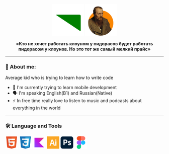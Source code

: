 
<div align="center" >
	<img src="flažok2.png" width="100">
	<img src="dostojevskij.png" width="100">
	<p>
		<b>«Кто не хочет работать клоуном у пидорасов будет работать пидорасом у клоунов. Но это тот же самый мелкий прайс»</b>
	</p>
</div>

---
### :speech_balloon: About me:
Average  kid who is trying to learn how to write code
- :seedling: I'm currently trying to learn mobile development
- :speaking_head: I'm speaking English(B1) and Russian(Native)
- :zap: In free time really love to listen to music and podcasts about everything in the world

---
###  :hammer_and_wrench: Language and Tools
<div>
	<img src="https://github.com/devicons/devicon/blob/master/icons/html5/html5-original.svg" **alt="HTML" width="40" height="40"/>
	<img src="https://github.com/devicons/devicon/blob/master/icons/css3/css3-original.svg" **alt="CSS" width="40" height="40"/>
	<img src="https://github.com/devicons/devicon/blob/master/icons/kotlin/kotlin-original.svg" **alt="Kotlin" width="40" height="40"/>
	<img src="https://github.com/devicons/devicon/blob/master/icons/illustrator/illustrator-plain.svg" **alt="Illustrator" width="40" height="40"/>
	<img src="https://github.com/devicons/devicon/blob/master/icons/photoshop/photoshop-plain.svg" **alt="Photoshop" width="40" height="40"/>
	<img src="https://github.com/devicons/devicon/blob/master/icons/figma/figma-original.svg" **alt="Figma" width="40" height="40"/>
</div>

<!--
**gavilovskij/gavilovskij** is a ✨ _special_ ✨ repository because its `README.md` (this file) appears on your GitHub profile.

Here are some ideas to get you started:

- 🔭 I’m currently working on ...
- 🌱 I’m currently learning ...
- 👯 I’m looking to collaborate on ...
- 🤔 I’m looking for help with ...
- 💬 Ask me about ...
- 📫 How to reach me: ...
- 😄 Pronouns: ...
- ⚡ Fun fact: ...
-->
